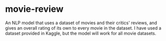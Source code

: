 # movie-review
An NLP model that uses a dataset of movies and their critics' reviews, and gives an overall rating of its own to every movie in the dataset. I have used a dataset provided in Kaggle, but the model will work for all movie datasets.
